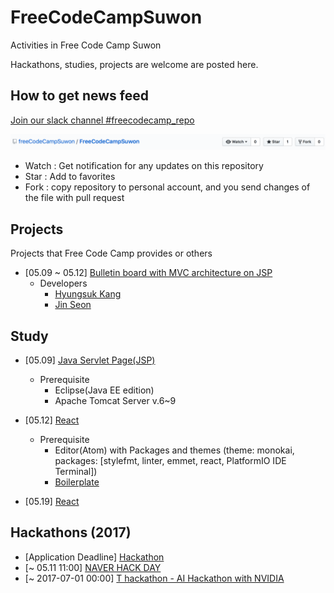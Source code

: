 # FreeCodeCampSuwon

Activities in Free Code Camp Suwon

Hackathons, studies, projects are welcome are posted here.




## How to get news feed

[Join our slack channel #freecodecamp_repo](https://freecodecampsuwon.slack.com/shared_invite/MTgxNDI0MDgwMTgzLTE0OTQzMDQxNDUtYTE0MDhjYjJmYQ)

![Buttons](./images/description.png)


* Watch : Get notification for any updates on this repository
* Star : Add to favorites
* Fork : copy repository to personal account, and you send changes of the file with pull request




## Projects

Projects that Free Code Camp provides or others
* [05.09 ~ 05.12] [Bulletin board with MVC architecture on JSP]()
  - Developers
    - [Hyungsuk Kang](https://github.com/hskang9)
    - [Jin Seon](https://github.com/sj602)


## Study

* [05.09] [Java Servlet Page(JSP)](https://www.udemy.com/jsp-servlet-free-course/)
  - Prerequisite
      - Eclipse(Java EE edition)
      - Apache Tomcat Server v.6~9

* [05.12] [React](https://www.udemy.com/react-redux/)
  - Prerequisite
      - Editor(Atom) with Packages and themes (theme: monokai, packages: [stylefmt, linter, emmet, react, PlatformIO IDE Terminal])
      - [Boilerplate](https://github.com/freeCodeCampSuwon/ReduxSimpleStarter)
* [05.19] [React](https://www.udemy.com/react-redux/)


## Hackathons (2017)
* [Application Deadline] [Hackathon](link)
* [~ 05.11 11:00] [NAVER HACK DAY](https://form.office.naver.com/form/responseView.cmd?formkey=OGVjMDAxZDQtMjRmZC00Njk0LWJiMjEtNWIxN2U1YmY3N2Fh&sourceId=urlshare)
* [~ 2017-07-01 00:00] [T hackathon - AI Hackathon with NVIDIA](https://developers.sktelecom.com/story/hackathon/detail.do?hackathonid=14)
